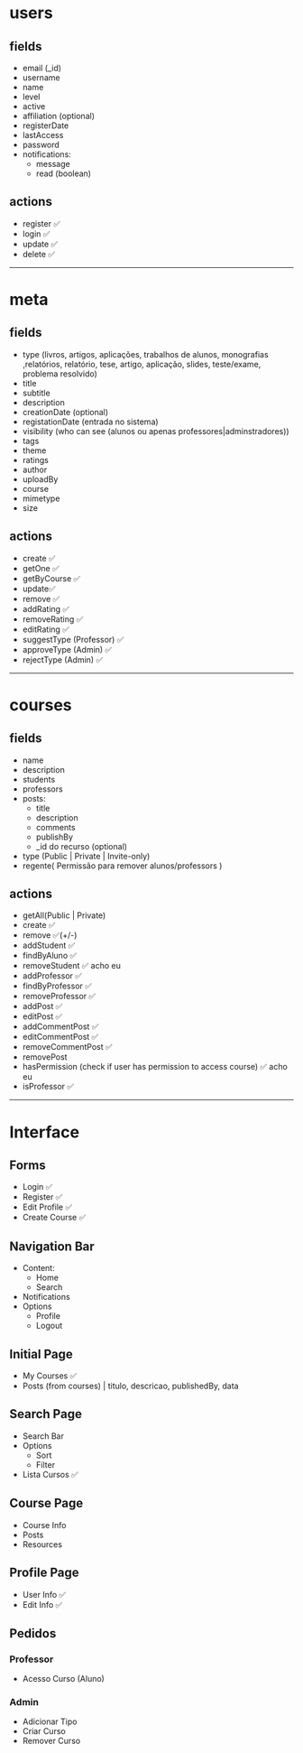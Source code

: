 # users
## fields
- email (_id)
- username 
- name
- level
- active
- affiliation (optional)
- registerDate
- lastAccess 
- password
- notifications:
    - message
    - read (boolean)

## actions
- register ✅
- login ✅
- update ✅
- delete ✅

---
# meta
## fields
- type (livros, artigos, aplicações, trabalhos de alunos, monografias ,relatórios, relatório, tese, artigo, aplicação, slides,
teste/exame, problema resolvido)
- title
- subtitle
- description
- creationDate (optional)
- registationDate (entrada no sistema)
- visibility (who can see (alunos ou apenas professores|adminstradores))
- tags
- theme
- ratings 
- author
- uploadBy
- course
- mimetype
- size


## actions
- create ✅
- getOne ✅
- getByCourse ✅
- update✅
- remove ✅
- addRating ✅
- removeRating ✅
- editRating ✅
- suggestType (Professor) ✅
- approveType (Admin) ✅
- rejectType (Admin) ✅

--- 
# courses
## fields
- name
- description
- students
- professors
- posts: 
    - title
    - description
    - comments
    - publishBy 
    - _id do recurso (optional)
- type (Public | Private | Invite-only)
- regente( Permissão para remover alunos/professors )


## actions
- getAll(Public | Private) 
- create ✅
- remove ✅(+/-)
- addStudent ✅
- findByAluno ✅
- removeStudent ✅ acho eu 
- addProfessor ✅
- findByProfessor ✅
- removeProfessor ✅
- addPost ✅
- editPost ✅
- addCommentPost ✅
- editCommentPost ✅
- removeCommentPost ✅
- removePost 
- hasPermission (check if user has permission to access course) ✅ acho eu
- isProfessor ✅ 

--- 

# Interface

## Forms
- Login ✅
- Register ✅
- Edit Profile ✅
- Create Course ✅


## Navigation Bar
- Content:
    - Home
    - Search
- Notifications
- Options
    - Profile
    - Logout

## Initial Page

- My Courses ✅
- Posts (from courses) | titulo, descricao, publishedBy, data

## Search Page
- Search Bar
- Options
    - Sort
    - Filter
- Lista Cursos ✅

## Course Page

- Course Info
- Posts
- Resources

## Profile Page
- User Info ✅
- Edit Info ✅


## Pedidos


### Professor
- Acesso Curso (Aluno)

### Admin
- Adicionar Tipo
- Criar Curso
- Remover Curso

